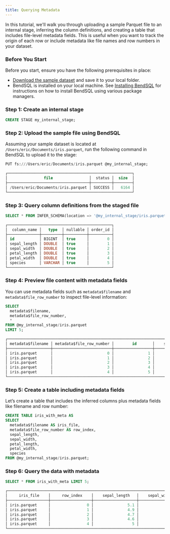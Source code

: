 ```yaml
---
title: Querying Metadata
---
```


In this tutorial, we'll walk you through uploading a sample Parquet file to an internal stage, inferring the column definitions, and creating a table that includes file-level metadata fields. This is useful when you want to track the origin of each row or include metadata like file names and row numbers in your dataset.

### Before You Start

Before you start, ensure you have the following prerequisites in place:

- [Download the sample dataset](https://datasets.databend.com/iris.parquet) and save it to your local folder.
- BendSQL is installed on your local machine. See [Installing BendSQL](/guides/sql-clients/bendsql/#installing-bendsql) for instructions on how to install BendSQL using various package managers.

### Step 1: Create an internal stage

```sql
CREATE STAGE my_internal_stage;
```

### Step 2: Upload the sample file using BendSQL

Assuming your sample dataset is located at `/Users/eric/Documents/iris.parquet`, run the following command in BendSQL to upload it to the stage:

```sql
PUT fs:///Users/eric/Documents/iris.parquet @my_internal_stage;
```

```sql
┌───────────────────────────────────────────────────────┐
│                file                │  status │  size  │
├────────────────────────────────────┼─────────┼────────┤
│ /Users/eric/Documents/iris.parquet │ SUCCESS │   6164 │
└───────────────────────────────────────────────────────┘
```

### Step 3: Query column definitions from the staged file

```sql
SELECT * FROM INFER_SCHEMA(location => '@my_internal_stage/iris.parquet');
```

```sql
┌──────────────────────────────────────────────┐
│  column_name │   type  │ nullable │ order_id │
├──────────────┼─────────┼──────────┼──────────┤
│ id           │ BIGINT  │ true     │        0 │
│ sepal_length │ DOUBLE  │ true     │        1 │
│ sepal_width  │ DOUBLE  │ true     │        2 │
│ petal_length │ DOUBLE  │ true     │        3 │
│ petal_width  │ DOUBLE  │ true     │        4 │
│ species      │ VARCHAR │ true     │        5 │
└──────────────────────────────────────────────┘
```

### Step 4: Preview file content with metadata fields

You can use metadata fields such as `metadata$filename` and `metadata$file_row_number` to inspect file-level information:

```sql
SELECT
  metadata$filename,
  metadata$file_row_number,
  *
FROM @my_internal_stage/iris.parquet
LIMIT 5;
```

```sql
┌──────────────────────────────────────────────────────────────────────────────────────────────────────────────────────────────────────────────────────────────────────────────────────────────────────────────────┐
│ metadata$filename │ metadata$file_row_number │        id       │    sepal_length   │    sepal_width    │    petal_length   │    petal_width    │      species     │ metadata$filename │ metadata$file_row_number │
├───────────────────┼──────────────────────────┼─────────────────┼───────────────────┼───────────────────┼───────────────────┼───────────────────┼──────────────────┼───────────────────┼──────────────────────────┤
│ iris.parquet      │                        0 │               1 │               5.1 │               3.5 │               1.4 │               0.2 │ setosa           │ iris.parquet      │                        0 │
│ iris.parquet      │                        1 │               2 │               4.9 │                 3 │               1.4 │               0.2 │ setosa           │ iris.parquet      │                        1 │
│ iris.parquet      │                        2 │               3 │               4.7 │               3.2 │               1.3 │               0.2 │ setosa           │ iris.parquet      │                        2 │
│ iris.parquet      │                        3 │               4 │               4.6 │               3.1 │               1.5 │               0.2 │ setosa           │ iris.parquet      │                        3 │
│ iris.parquet      │                        4 │               5 │                 5 │               3.6 │               1.4 │               0.2 │ setosa           │ iris.parquet      │                        4 │
└──────────────────────────────────────────────────────────────────────────────────────────────────────────────────────────────────────────────────────────────────────────────────────────────────────────────────┘
```

### Step 5: Create a table including metadata fields

Let’s create a table that includes the inferred columns plus metadata fields like filename and row number:

```sql
CREATE TABLE iris_with_meta AS
SELECT
  metadata$filename AS iris_file,
  metadata$file_row_number AS row_index,
  sepal_length,
  sepal_width,
  petal_length,
  petal_width,
  species
FROM @my_internal_stage/iris.parquet;
```

### Step 6: Query the data with metadata

```sql
SELECT * FROM iris_with_meta LIMIT 5;
```

```sql
┌────────────────────────────────────────────────────────────────────────────────────────────────────────────────────────────────────────┐
│     iris_file    │     row_index    │    sepal_length   │    sepal_width    │    petal_length   │    petal_width    │      species     │
├──────────────────┼──────────────────┼───────────────────┼───────────────────┼───────────────────┼───────────────────┼──────────────────┤
│ iris.parquet     │                0 │               5.1 │               3.5 │               1.4 │               0.2 │ setosa           │
│ iris.parquet     │                1 │               4.9 │                 3 │               1.4 │               0.2 │ setosa           │
│ iris.parquet     │                2 │               4.7 │               3.2 │               1.3 │               0.2 │ setosa           │
│ iris.parquet     │                3 │               4.6 │               3.1 │               1.5 │               0.2 │ setosa           │
│ iris.parquet     │                4 │                 5 │               3.6 │               1.4 │               0.2 │ setosa           │
└────────────────────────────────────────────────────────────────────────────────────────────────────────────────────────────────────────┘
```